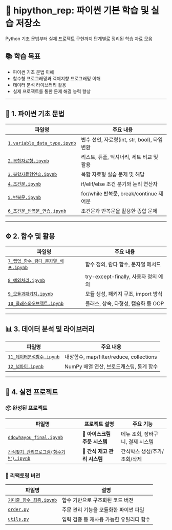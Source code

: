 # 🐍 hipython_rep: 파이썬 기본 학습 및 실습 저장소

Python 기초 문법부터 실제 프로젝트 구현까지 단계별로 정리된 학습 자료 모음


## 📚 학습 목표
- 파이썬 기초 문법 이해
- 함수형 프로그래밍과 객체지향 프로그래밍 이해
- 데이터 분석 라이브러리 활용
- 실제 프로젝트를 통한 문제 해결 능력 향상

---

## 🧱 1. 파이썬 기초 문법

| 파일명 | 주요 내용 |
|--------|-----------|
| [`1.variable_data_type.ipynb`](./1.variable_data_type.ipynb) | 변수 선언, 자료형(int, str, bool), 타입 변환 |
| [`2.복합자료형.ipynb`](./2.복합자료형.ipynb) | 리스트, 튜플, 딕셔너리, 세트 비교 및 활용 |
| [`3.복합자료형연습.ipynb`](./3.복합자료형연습.ipynb) | 복합 자료형 실습 문제 및 해답 |
| [`4.조건문.ipynb`](./4.조건문.ipynb) | if/elif/else 조건 분기와 논리 연산자 |
| [`5.반복문.ipynb`](./5.반복문.ipynb) | for/while 반복문, break/continue 제어문 |
| [`6_조건문_반복문_연습.ipynb`](./6_조건문_반복문_연습.ipynb) | 조건문과 반복문을 활용한 종합 문제 |

---

## ⚙️ 2. 함수 및 활용

| 파일명 | 주요 내용 |
|--------|-----------|
| [`7_랩업_함수_람다_문자열_배포.ipynb`](./7_랩업_함수_람다_문자열_배포.ipynb) | 함수 정의, 람다 함수, 문자열 메서드 |
| [`8_예외처리.ipynb`](./8_예외처리.ipynb) | try-except-finally, 사용자 정의 예외 |
| [`9_모듈과패키지.ipynb`](./9_모듈과패키지.ipynb) | 모듈 생성, 패키지 구조, import 방식 |
| [`10_클래스와오브젝트.ipynb`](./10_클래스와오브젝트.ipynb) | 클래스, 상속, 다형성, 캡슐화 등 OOP |

---

## 📊 3. 데이터 분석 및 라이브러리

| 파일명 | 주요 내용 |
|--------|-----------|
| [`11_데이터분석함수.ipynb`](./11_데이터분석함수.ipynb) | 내장함수, map/filter/reduce, collections |
| [`12_넘파이.ipynb`](./12_넘파이.ipynb) | NumPy 배열 연산, 브로드캐스팅, 통계 함수 |

---

## 🚀 4. 실전 프로젝트

### 📦 완성된 프로젝트
| 파일명 | 프로젝트 설명 | 주요 기능 |
|--------|--------------|----------|
| [`ddowhayou_final.ipynb`](./ddowhayou_final.ipynb) | 🍦 **아이스크림 주문 시스템** | 메뉴 조회, 장바구니, 결제 시스템 |
| [`간식찾기 관리프로그램(함수기반).ipynb`](./간식찾기%20관리프로그램(함수기반).ipynb) | 🍪 **간식 재고 관리 시스템** | 간식박스 생성/추가/조회/삭제 |

### 🔧 리팩토링 버전
| 파일명 | 설명 |
|--------|------|
| [`거미줄_함수_최종.ipynb`](./거미줄_함수_최종.ipynb) | 함수 기반으로 구조화된 코드 버전 |
| [`order.py`](./order.py) | 주문 관리 기능을 모듈화한 파이썬 파일 |
| [`utils.py`](./utils.py) | 입력 검증 등 재사용 가능한 유틸리티 함수 |


